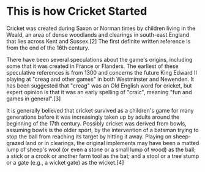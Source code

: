 # This is how Cricket Started
Cricket was created during Saxon or Norman times by children living in the Weald, an area of dense woodlands and clearings in south-east England that lies across Kent and Sussex.[2] The first definite written reference is from the end of the 16th century.

There have been several speculations about the game's origins, including some that it was created in France or Flanders. The earliest of these speculative references is from 1300 and concerns the future King Edward II playing at "creag and other games" in both Westminster and Newenden. It has been suggested that "creag" was an Old English word for cricket, but expert opinion is that it was an early spelling of "craic", meaning "fun and games in general".[3]

It is generally believed that cricket survived as a children's game for many generations before it was increasingly taken up by adults around the beginning of the 17th century. Possibly cricket was derived from bowls, assuming bowls is the older sport, by the intervention of a batsman trying to stop the ball from reaching its target by hitting it away. Playing on sheep-grazed land or in clearings, the original implements may have been a matted lump of sheep's 
wool (or even a stone or a small lump of wood) as the ball; a stick or a crook or another farm tool as the bat; and a stool or a tree stump or a gate (e.g., a wicket gate) as the wicket.[4]